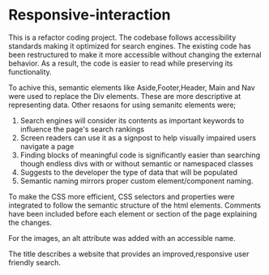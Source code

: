 # Responsive-interaction

This is a refactor coding project. The codebase follows accessibility standards
making it optimized for search engines. The existing code has been restructured to make it more accessible without changing the external behavior. As a result, the code is easier to read while preserving its functionality.

To achive this, semantic elements like Aside,Footer,Header, Main and Nav were used to replace the Div elements. These are more descriptive at representing data. Other resaons for using semanitc elements were;

1. Search engines will consider its contents as important keywords to influence the page's search rankings
2. Screen readers can use it as a signpost to help visually impaired users navigate a page
3. Finding blocks of meaningful code is significantly easier than searching though endless divs with or without semantic or namespaced classes
4. Suggests to the developer the type of data that will be populated
5. Semantic naming mirrors proper custom element/component naming.

To make the CSS more efficient, CSS selectors and properties were integrated to follow the semantic structure of the html elements. Comments have been included before each element or section of the page explaining the changes.

For the images, an alt attribute was added with an accessible name.

The title describes a website that provides an improved,responsive user friendly search.
